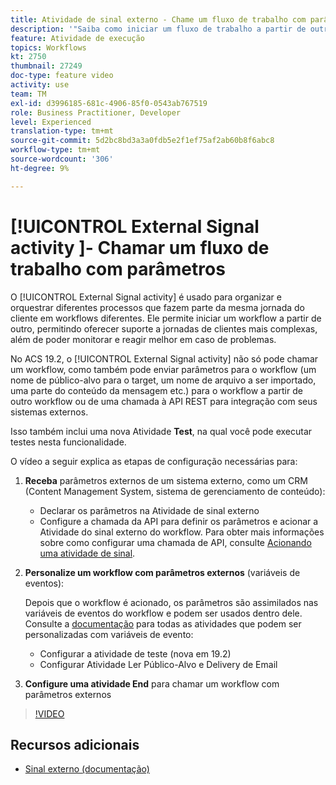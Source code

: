 ```yaml
---
title: Atividade de sinal externo - Chame um fluxo de trabalho com parâmetros
description: '"Saiba como iniciar um fluxo de trabalho a partir de outro para oferecer suporte a jornadas de clientes mais complexas, além de monitorar e reagir melhor aos problemas."'
feature: Atividade de execução
topics: Workflows
kt: 2750
thumbnail: 27249
doc-type: feature video
activity: use
team: TM
exl-id: d3996185-681c-4906-85f0-0543ab767519
role: Business Practitioner, Developer
level: Experienced
translation-type: tm+mt
source-git-commit: 5d2bc8bd3a3a0fdb5e2f1ef75af2ab60b8f6abc8
workflow-type: tm+mt
source-wordcount: '306'
ht-degree: 9%

---
```


# [!UICONTROL External Signal activity ]- Chamar um fluxo de trabalho com parâmetros

O [!UICONTROL External Signal activity] é usado para organizar e orquestrar diferentes processos que fazem parte da mesma jornada do cliente em workflows diferentes. Ele permite iniciar um workflow a partir de outro, permitindo oferecer suporte a jornadas de clientes mais complexas, além de poder monitorar e reagir melhor em caso de problemas.

No ACS 19.2, o [!UICONTROL External Signal activity] não só pode chamar um workflow, como também pode enviar parâmetros para o workflow (um nome de público-alvo para o target, um nome de arquivo a ser importado, uma parte do conteúdo da mensagem etc.) para o workflow a partir de outro workflow ou de uma chamada à API REST para integração com seus sistemas externos.

Isso também inclui uma nova Atividade **Test**, na qual você pode executar testes nesta funcionalidade.

O vídeo a seguir explica as etapas de configuração necessárias para:

1. **Receba** parâmetros externos de um sistema externo, como um CRM (Content Management System, sistema de gerenciamento de conteúdo):

   * Declarar os parâmetros na Atividade de sinal externo
   * Configure a chamada da API para definir os parâmetros e acionar a Atividade do sinal externo do workflow. Para obter mais informações sobre como configurar uma chamada de API, consulte [Acionando uma atividade de sinal](https://docs.campaign.adobe.com/doc/standard/en/api/ACS_API.html#triggering-a-signal-activity).

1. **Personalize um workflow com parâmetros externos**  (variáveis de eventos):

   Depois que o workflow é acionado, os parâmetros são assimilados nas variáveis de eventos do workflow e podem ser usados dentro dele. Consulte a [documentação](https://helpx.adobe.com/campaign/standard/automating/using/calling-a-workflow-with-external-parameters.html) para todas as atividades que podem ser personalizadas com variáveis de evento:

   * Configurar a atividade de teste (nova em 19.2)
   * Configurar Atividade Ler Público-Alvo e Delivery de Email

1. **Configure uma atividade End** para chamar um workflow com parâmetros externos

>[!VIDEO](https://video.tv.adobe.com/v/27249/?quality=12)

## Recursos adicionais

* [Sinal externo (documentação)](https://experienceleague.adobe.com/docs/campaign-standard/using/managing-processes-and-data/calling-workflow-external-parameters/calling-a-workflow-with-external-parameters.html)
